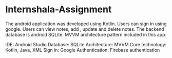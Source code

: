# Internshala-Assignment
The android application was developed using Kotlin. Users can sign in using google. Users can view notes, add , update and delete notes. The backend database is android SQLite. MVVM architecture pattern included in this app.

IDE:             Android Studio
Database:        SQLite
Architecture:    MVVM
Core technology: Kotlin, Java, XML
Sign in:         Google
Authentication:  Firebase authentication

